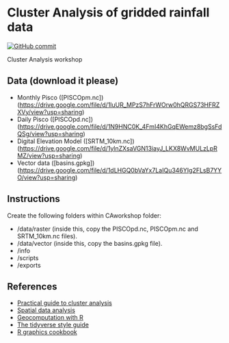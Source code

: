 Cluster Analysis of gridded rainfall data
================

[![GitHub
commit](https://img.shields.io/github/last-commit/fernandoprudencio/CAworkshop)](https://github.com/fernandoprudencio/CAworkshop/commits/master)

Cluster Analysis workshop

## Data (download it please)
- Monthly Pisco ([PISCOpm.nc])(https://drive.google.com/file/d/1luUR_MPzS7hFrWOrw0hQRGS73HFRZXVy/view?usp=sharing)
- Daily Pisco ([PISCOpd.nc])(https://drive.google.com/file/d/1N9HNC0K_4FmI4KhGqEWemz8bgSsFdQSg/view?usp=sharing)
- Digital Elevation Model ([SRTM_10km.nc])(https://drive.google.com/file/d/1ylnZXsaVGN13iayJ_LKX8WvMULzLpRMZ/view?usp=sharing)
- Vector data ([basins.gpkg])(https://drive.google.com/file/d/1dLHGQ0bVaYx7LaIQu346YIg2FLsB7YYO/view?usp=sharing)

## Instructions
Create the following folders within CAworkshop folder:
- /data/raster (inside this, copy the PISCOpd.nc, PISCOpm.nc and SRTM_10km.nc files).
- /data/vector (inside this, copy the basins.gpkg file).
- /info
- /scripts
- /exports

## References
- [Practical guide to cluster analysis](https://drive.google.com/file/d/1HmyFsgibUbxDuFMlWSxR_N_IZU_yr6FY/view?usp=sharing)
- [Spatial data analysis](https://drive.google.com/file/d/1udY0C7E6zD5HWBljFaaWWIEaTPRT0Sf9/view?usp=sharing)
- [Geocomputation with R](https://geocompr.robinlovelace.net/)
- [The tidyverse style guide](https://style.tidyverse.org/)
- [R graphics cookbook](https://drive.google.com/file/d/1oMptbOaCQ5YYTHjVT-AKv2XL2WKVDxHF/view?usp=sharing)
